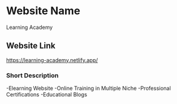 # Website Name

Learning Academy

## Website Link

https://learning-academy.netlify.app/

### Short Description

-Elearning Website
-Online Training in Multiple Niche
-Professional Certifications
-Educational Blogs
